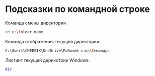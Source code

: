 # Подсказки по командной строке

Команда смены директории
```sh
cd c:\folder_name
```

Команда отображения текущей директории
```sh
C:\Users\CHEESIK\OneDrive\Рабочий стол\Семинар>
```

Листинг текущей дерикотрии
Windows:
```sh
dir
```
